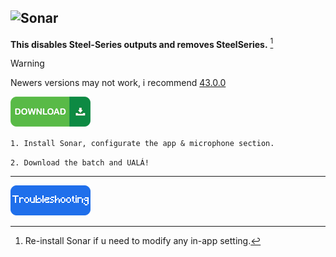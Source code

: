 ![Sonar](https://github.com/gzmatte/Sonar/assets/117684932/cdd04ca8-a887-4461-a4db-3c2b48ed68c2)
-------
**This disables Steel-Series outputs and removes SteelSeries.** [^1]
[^1]:Re-install Sonar if u need to modify any in-app setting.

> [!WARNING]
> Newers versions may not work, i recommend [43.0.0](https://drivers.softpedia.com/dyn-postdownload.php/c40ab66dfa7bce230595106c96218392/6663476a/113714/0/1)

[<img src="https://github.com/gzmatte/trash/blob/main/48wx.png">](https://github.com/gzmatte/sonar/releases/download/1/SS-Debloat.bat)

`1. Install Sonar, configurate the app & microphone section.`

`2. Download the batch and UALÁ!`

-------

[<img src="https://github.com/gzmatte/trash/blob/main/Troubleshooting49.png">](https://github.com/gzmatte/Sonar/blob/main/Troubleshooting.md)
